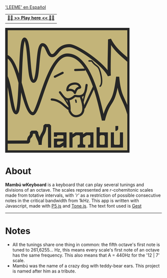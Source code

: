 ['LEEME' en Español](https://github.com/qmolt/mambu-wkeyboard/blob/master/README_ES.md)


||
|:--:|
|[🎹🎹  **>> Play here <<** 🎹🎹](https://qmolt.github.io/mambu-wkeyboard/)|
||


<img src="assets/mambu_icon.png" width="400">

# About

__Mambú wKeyboard__ is a keyboard that can play several tunings and divisions of an octave. The scales represented are _r_-cohemitonic scales made from totative intervals, with _'r'_ as a restriction of possible consecutive notes in the critical bandwidth from 1kHz. 
This app is written with Javascript, made with [P5.js](https://p5js.org/) and [Tone.js](https://tonejs.github.io/).
The text font used is [Gest](https://github.com/laictype/Gest_Open)

---

# Notes

- All the tunings share one thing in common: the fifth octave's first note is tuned to 261,6255... Hz, this means every scale's first note of an octave has the same frequency. This also means that A = 440Hz for the '12 | 7' scale.
- Mambú was the name of a crazy dog with teddy-bear ears. This project is named after him as a tribute.